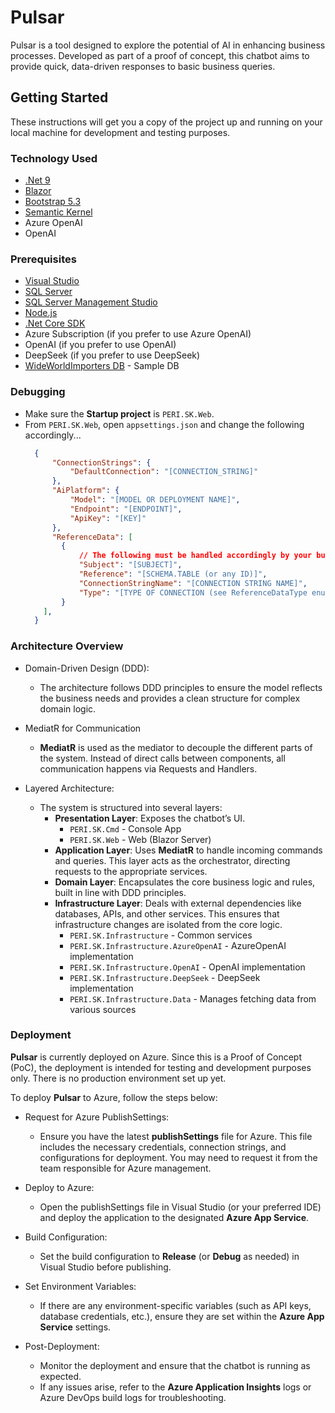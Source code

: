 # Pulsar

Pulsar is a tool designed to explore the potential of AI in enhancing business processes. Developed as part of a proof of concept, this chatbot aims to provide quick, data-driven responses to basic business queries.

## Getting Started

These instructions will get you a copy of the project up and running on your local machine for development and testing purposes.

### Technology Used

- [.Net 9](https://www.microsoft.com/net/download/windows)
- [Blazor](https://dotnet.microsoft.com/en-us/apps/aspnet/web-apps/blazor)
- [Bootstrap 5.3](https://getbootstrap.com)
- [Semantic Kernel](https://learn.microsoft.com/en-us/semantic-kernel/overview/)
- Azure OpenAI
- OpenAI

### Prerequisites

- [Visual Studio](https://www.visualstudio.com/)
- [SQL Server](https://www.microsoft.com/en-us/sql-server/sql-server-2022)
- [SQL Server Management Studio](https://msdn.microsoft.com/en-us/library/mt238290.aspx)
- [Node.js](https://nodejs.org)
- [.Net Core SDK](https://dotnet.microsoft.com/download)
- Azure Subscription (if you prefer to use Azure OpenAI)
- OpenAI (if you prefer to use OpenAI)
- DeepSeek (if you prefer to use DeepSeek)
- [WideWorldImporters DB](https://github.com/Microsoft/sql-server-samples/releases/tag/wide-world-importers-v1.0) - Sample DB

### Debugging

- Make sure the **Startup project** is `PERI.SK.Web`.
- From `PERI.SK.Web`, open `appsettings.json` and change the following accordingly...
  ```json
    {
        "ConnectionStrings": {
            "DefaultConnection": "[CONNECTION_STRING]"
        },
        "AiPlatform": {
            "Model": "[MODEL OR DEPLOYMENT NAME]",
            "Endpoint": "[ENDPOINT]",
            "ApiKey": "[KEY]"
        },
        "ReferenceData": [
          {
              // The following must be handled accordingly by your business logics
              "Subject": "[SUBJECT]",
              "Reference": "[SCHEMA.TABLE (or any ID)]",
              "ConnectionStringName": "[CONNECTION STRING NAME]",
              "Type": "[TYPE OF CONNECTION (see ReferenceDataType enum)]"
          }
      ],
    }
  ```
 
### Architecture Overview

- Domain-Driven Design (DDD):
  - The architecture follows DDD principles to ensure the model reflects the business needs and provides a clean structure for complex domain logic.

- MediatR for Communication
  - **MediatR** is used as the mediator to decouple the different parts of the system. Instead of direct calls between components, all communication happens via Requests and Handlers.

- Layered Architecture:
  - The system is structured into several layers:
    - **Presentation Layer**: Exposes the chatbot’s UI.
      - `PERI.SK.Cmd` - Console App
      - `PERI.SK.Web` - Web (Blazor Server)
    - **Application Layer**: Uses **MediatR** to handle incoming commands and queries. This layer acts as the orchestrator, directing requests to the appropriate services.
    - **Domain Layer**: Encapsulates the core business logic and rules, built in line with DDD principles.    
    - **Infrastructure Layer**: Deals with external dependencies like databases, APIs, and other services. This ensures that infrastructure changes are isolated from the core logic.
      - `PERI.SK.Infrastructure` - Common services
      - `PERI.SK.Infrastructure.AzureOpenAI` - AzureOpenAI implementation
      - `PERI.SK.Infrastructure.OpenAI` - OpenAI implementation
      - `PERI.SK.Infrastructure.DeepSeek` - DeepSeek implementation
      - `PERI.SK.Infrastructure.Data` - Manages fetching data from various sources

### Deployment

**Pulsar** is currently deployed on Azure. Since this is a Proof of Concept (PoC), the deployment is intended for testing and development purposes only. There is no production environment set up yet.

To deploy **Pulsar** to Azure, follow the steps below:

- Request for Azure PublishSettings:
  - Ensure you have the latest **publishSettings** file for Azure. This file includes the necessary credentials, connection strings, and configurations for deployment. You may need to request it from the team responsible for Azure management.

- Deploy to Azure:
  - Open the publishSettings file in Visual Studio (or your preferred IDE) and deploy the application to the designated **Azure App Service**.

- Build Configuration:
  - Set the build configuration to **Release** (or **Debug** as needed) in Visual Studio before publishing.

- Set Environment Variables:
  - If there are any environment-specific variables (such as API keys, database credentials, etc.), ensure they are set within the **Azure App Service** settings.

- Post-Deployment:
  - Monitor the deployment and ensure that the chatbot is running as expected.
  - If any issues arise, refer to the **Azure Application Insights** logs or Azure DevOps build logs for troubleshooting.